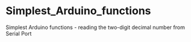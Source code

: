 # Simplest_Arduino_functions
Simplest Arduino functions - reading the two-digit decimal number from Serial Port
